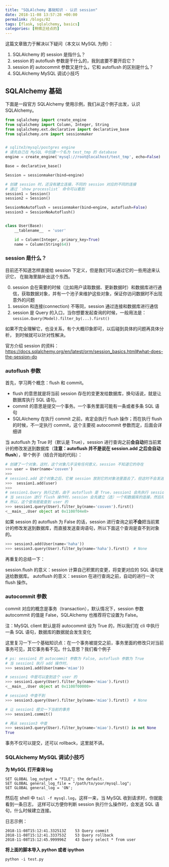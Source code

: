 ```yaml
---
title: "SQLAlchemy 基础知识 - 认识 session"
date: 2018-11-08 13:57:28 +00:00
permalink: /blogs/82
tags: [flask, sqlalchemy, basics]
categories: [稍微正经点的]
---
```

这篇文章致力于解决以下疑问（本文以 MySQL 为例）：

1. SQLAlchemy 的 session 是指什么？
2. session 的 autoflush 参数是干什么的，我到底要不要开启它？
3. session 的 autocommit 参数又是什么，它和 autoflush 的区别是什么？
5. SQLAlchemy MySQL 调试小技巧

## SQLAlchemy 基础
下面是一段官方 SQLAlchemy 使用示例，我们从这个例子出发，认识 SQLAlchemy。

```python
from sqlalchemy import create_engine
from sqlalchemy import Column, Integer, String
from sqlalchemy.ext.declarative import declarative_base
from sqlalchemy.orm import sessionmaker


# sqlite3/mysql/postgres engine
# 请先自己在 MySQL 中创建一个名为 test_tmp 的 database
engine = create_engine('mysql://root@localhost/test_tmp', echo=False)

Base = declarative_base()

Session = sessionmaker(bind=engine)

# 创建 session 时，还没有建立连接，不同的 session 对应的不同的连接
# 通过 `show processlist` 命令可以看到
session1 = Session()
session2 = Session()

SessionNoAutoflush = sessionmaker(bind=engine, autoflush=False)
session3 = SessionNoAutoflush()


class User(Base):
    __tablename__  = 'user'

    id = Column(Integer, primary_key=True)
    name = Column(String(64))
```

### session 是什么？

目前还不知道怎样直接给 session 下定义，但是我们可以通过它的一些用途来认识它，
在脑海里脑补出这个东西。

0. session 会在需要的时候（比如用户读取数据、更新数据时）和数据库进行通信，获取数据对象，并有一个池子来维护这些对象，保证你访问数据时不出现意外的问题
1. session 和连接(connection) 不等同，session 通过连接和数据库进行通信
2. session 是 Query 的入口，当你想要发起查询的时候，一般用法是：`session.Query(Model).filter_by(...).first()`

如果不完全理解它，也没关系，有个大概印象即可，以后碰到具体的问题再具体分析，
到时候就可以针对性解决。

官方介绍 session 的资料：https://docs.sqlalchemy.org/en/latest/orm/session_basics.html#what-does-the-session-do

### autoflush 参数

首先，学习两个概念：flush 和 commit。

- flush 的意思就是将当前 session 存在的变更发给数据库，换句话说，就是让数据库执行 SQL 语句。
- commit 的意思是提交一个事务。一个事务里面可能有一条或者多条 SQL 语句
- SQLAlchemy 在执行 commit 之前，肯定会执行 flush 操作；而在执行 flush 的时候，不一定执行 commit，这个主要视 autocommit 参数而定，后面会详细讲

当 autoflush 为 True 时（默认是 True），session 进行查询之前**会自动**把当前累计的修改发送到数据库（**注意：autoflush 并不是说在 session.add 之后会自动 flush**），举个例子（结合开始的代码）：

```python
# 创建了一个对象，这时，这个对象几乎没有任何意义，session 不知道它的存在
>>> user = User(name='cosven')
>>>
# session1.add 这个对象之后，它被 session 放到它的对象池里面去了，但这时不会发送任何 SQL 语句给数据库，数据库目前仍然不知道它的存在
>>>  session1.add(user)
>>>
# session1.Query 执行之前，由于 autoflush 是 True，session1 会先执行 session1.flush()，然后再发送查询语句
# 当 session 进行 flush 操作时，session 会先建立（选）一个和数据库的连接，然后将创建 user 的 SQL 语句发送给数据库
# 所以，这个查询是能查到 user 的
>>> session1.query(User).filter_by(name='cosven').first()
<__main__.User object at 0x1108f04e0>
```

如果 session 的 autoflush 为 False 的话，session 进行查询之前**不会**把当前累计的修改发送到数据库，而直接发送查询语句，所以下面这个查询是查不到对象的。

```python
>>> session3.add(User(name='haha'))
>>> session3.query(User).filter_by(name='haha').first()  # None
```

再重复的总结一下：

session.flush 的意义：session 计算自己积累的变更，将变更对应的 SQL 语句发送给数据库。
autoflush 的意义：session 在进行查询之前，自动的进行一次 flush 操作。

### autocommit 参数

commit 对应的概念是事务（transaction），默认情况下，session 参数 autocommit 的值是 False，SQLAlchemy 也推荐将它设置为 False。

注：MySQL client 默认是将 autocommit 设为 True 的，所以我们在 cli 中执行一条 SQL 语句，数据库的数据就会发生变化

这里复习一下一个基础知识点：在一个事务被提交之前，事务里面的修改只对当前事务可见，其它事务看不见。什么意思？我们看个例子

```python
# ps: session1 的 autocommit 参数为 False, autoflush 参数为 True
# 当 session1 执行 add 操作时，
>>> session1.add(User(name='miao'))

# session1 中是可以查到这个 user 的
>>> session1.query(User).filter_by(name='miao').first()
<__main__.User object at 0x1108f00000>

# session3 中查不到
>>> session3.query(User).filter_by(name='miao').first()  # None

# 让 session1 提交一下当前的事务
>>> session1.commit()

# 再从 session3 中查
>>> session3.query(User).filter_by(name='miao').first() is not None
True
```

事务不仅可以提交，还可以 rollback，这里就不讲。

### SQLAlchemy MySQL 调试小技巧
**为 MySQL 打开查询 log**

```
SET GLOBAL log_output = "FILE"; the default.
SET GLOBAL general_log_file = "/path/to/your/mysql.log";
SET GLOBAL general_log = 'ON';
```
然后在 shell 中 `tail -f mysql.log`，这样一来，当 MySQL 收到请求时，你就能看到一条日志，
这样可以方便你判断 session 执行什么操作时，会发送 SQL 语句，什么时候建立连接。

日志示例：
```
2018-11-08T15:12:41.332513Z	   53 Query	commit
2018-11-08T15:12:41.333753Z	   53 Query	rollback
2018-11-08T15:12:45.999996Z	   43 Query	select * from user
```

**将上面的脚本导入 python 或者 ipython**

`python -i test.py`
